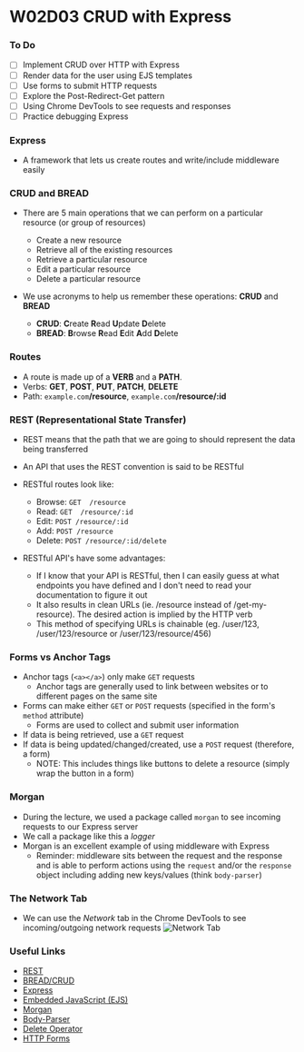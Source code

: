 # W02D03 CRUD with Express

### To Do
- [ ] Implement CRUD over HTTP with Express
- [ ] Render data for the user using EJS templates
- [ ] Use forms to submit HTTP requests
- [ ] Explore the Post-Redirect-Get pattern
- [ ] Using Chrome DevTools to see requests and responses
- [ ] Practice debugging Express

### Express

* A framework that lets us create routes and write/include middleware easily

### CRUD and BREAD

* There are 5 main operations that we can perform on a particular resource (or group of resources)
  * Create a new resource
  * Retrieve all of the existing resources
  * Retrieve a particular resource
  * Edit a particular resource
  * Delete a particular resource

* We use acronyms to help us remember these operations: **CRUD** and **BREAD**
  * **CRUD**: **C**reate **R**ead **U**pdate **D**elete
  * **BREAD**: **B**rowse **R**ead **E**dit **A**dd **D**elete

### Routes

* A route is made up of a **VERB** and a **PATH**.
* Verbs: **GET**, **POST**, **PUT**, **PATCH**, **DELETE**
* Path: `example.com`**/resource**, `example.com`**/resource/:id**

### REST (Representational State Transfer)

* REST means that the path that we are going to should represent the data being transferred
* An API that uses the REST convention is said to be RESTful
* RESTful routes look like:
  * Browse: `GET  /resource`
  * Read:   `GET  /resource/:id`
  * Edit:   `POST /resource/:id`
  * Add:    `POST /resource`
  * Delete: `POST /resource/:id/delete`

* RESTful API's have some advantages:
  * If I know that your API is RESTful, then I can easily guess at what endpoints you have defined and I don't need to read your documentation to figure it out
  * It also results in clean URLs (ie. /resource instead of /get-my-resource). The desired action is implied by the HTTP verb
  * This method of specifying URLs is chainable (eg. /user/123, /user/123/resource or /user/123/resource/456)

### Forms vs Anchor Tags
* Anchor tags (`<a></a>`) only make `GET` requests
  * Anchor tags are generally used to link between websites or to different pages on the same site
* Forms can make either `GET` or `POST` requests (specified in the form's `method` attribute)
  * Forms are used to collect and submit user information
* If data is being retrieved, use a `GET` request
* If data is being updated/changed/created, use a `POST` request (therefore, a form)
  * NOTE: This includes things like buttons to delete a resource (simply wrap the button in a form)

### Morgan
* During the lecture, we used a package called `morgan` to see incoming requests to our Express server
* We call a package like this a _logger_
* Morgan is an excellent example of using middleware with Express
  * Reminder: middleware sits between the request and the response and is able to perform actions using the `request` and/or the `response` object including adding new keys/values (think `body-parser`)

### The Network Tab
* We can use the _Network_ tab in the Chrome DevTools to see incoming/outgoing network requests
  ![Network Tab]()

### Useful Links
* [REST](https://en.wikipedia.org/wiki/Representational_state_transfer)
* [BREAD/CRUD](https://en.wikipedia.org/wiki/Create,_read,_update_and_delete)
* [Express](https://github.com/expressjs/express)
* [Embedded JavaScript (EJS)](https://github.com/mde/ejs)
* [Morgan](https://github.com/expressjs/morgan)
* [Body-Parser](https://github.com/expressjs/body-parser)
* [Delete Operator](https://developer.mozilla.org/en-US/docs/Web/JavaScript/Reference/Operators/delete)
* [HTTP Forms](https://developer.mozilla.org/en-US/docs/Learn/HTML/Forms/Sending_and_retrieving_form_data)
